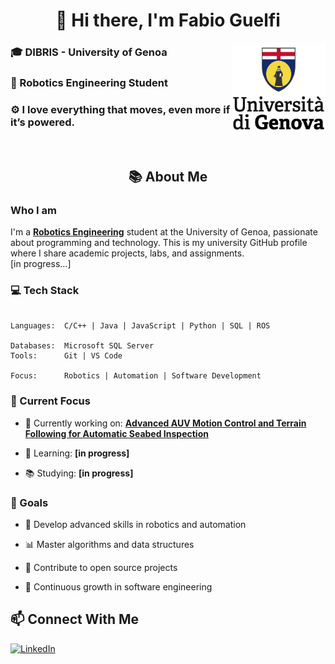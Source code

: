 <div align="center">

# 👋 Hi there, I'm Fabio Guelfi

</div>

<p align="center">
  <img align="right" src="https://github.com/fabiogueunige/fabiogueunige/blob/images/LOGO-universita-GENOVA.png" alt="Genoa University Logo" width="150" height="150">
</p>

### 🎓 DIBRIS - University of Genoa

### 🤖 Robotics Engineering Student 

### ⚙️ I love everything that moves, even more if it’s powered.

<br clear="right"/>

<div align="center">
  
## 📚 About Me

</div>

### Who I am

I'm a **[Robotics Engineering](https://corsi.unige.it/corsi/10635)** student at the University of Genoa, passionate about programming and technology. This is my university GitHub profile where I share academic projects, labs, and assignments.  
[in progress...]


### 💻 Tech Stack

```text

Languages:  C/C++ | Java | JavaScript | Python | SQL | ROS

Databases:  Microsoft SQL Server
Tools:      Git | VS Code

Focus:      Robotics | Automation | Software Development

```

### 🚀 Current Focus


<!-- ✏️ EDIT HERE: Add what you're currently working on -->

- 🔭 Currently working on: **[Advanced AUV Motion Control and Terrain Following for Automatic Seabed Inspection](https://github.com/fabiogueunige/TerrainFollowingThesis.git)**

- 🌱 Learning: **[in progress]**

- 📚 Studying: **[in progress]**


### 🎯 Goals


- 🔧 Develop advanced skills in robotics and automation

- 📊 Master algorithms and data structures

- 🤝 Contribute to open source projects

- 🌱 Continuous growth in software engineering



## 📫 Connect With Me


<!-- ✏️ EDIT HERE: Add your contact links (LinkedIn, Email, etc.) -->

[![LinkedIn](https://img.shields.io/badge/LinkedIn-Fabio_Guelfi-0077B5?style=flat&logo=linkedin&logoColor=white)](www.linkedin.com/in/fabio-guelfi)

